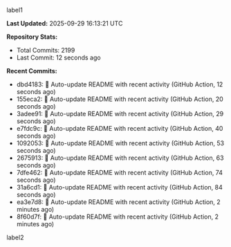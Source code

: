 
label1 
<!-- ACTIVITY_START -->
**Last Updated:** 2025-09-29 16:13:21 UTC

**Repository Stats:**
- Total Commits: 2199
- Last Commit: 12 seconds ago

**Recent Commits:**
- dbd4183: 🤖 Auto-update README with recent activity (GitHub Action, 12 seconds ago)
- 155eca2: 🤖 Auto-update README with recent activity (GitHub Action, 20 seconds ago)
- 3adee91: 🤖 Auto-update README with recent activity (GitHub Action, 29 seconds ago)
- e7fdc9c: 🤖 Auto-update README with recent activity (GitHub Action, 40 seconds ago)
- 1092053: 🤖 Auto-update README with recent activity (GitHub Action, 53 seconds ago)
- 2675913: 🤖 Auto-update README with recent activity (GitHub Action, 63 seconds ago)
- 7dfe462: 🤖 Auto-update README with recent activity (GitHub Action, 74 seconds ago)
- 31a6cd1: 🤖 Auto-update README with recent activity (GitHub Action, 84 seconds ago)
- ea3e7d8: 🤖 Auto-update README with recent activity (GitHub Action, 2 minutes ago)
- 8f60d7f: 🤖 Auto-update README with recent activity (GitHub Action, 2 minutes ago)
<!-- ACTIVITY_END -->

label2
